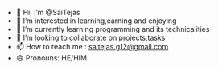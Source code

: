 - 👋 Hi, I’m @SaiTejas
- 👀 I’m interested in learning,earning and enjoying
- 🌱 I’m currently learning programming and its technicalities 
- 💞️ I’m looking to collaborate on projects,tasks
- 📫 How to reach me : saitejas.g12@gmail.com
- 😄 Pronouns: HE/HIM

<!---
SAITEJAS5504/Sai Tejas is a ✨ special ✨ repository because its `README.md` (this file) appears on your GitHub profile.
You can click the Preview link to take a look at your changes.
--->

